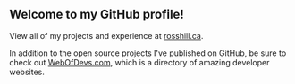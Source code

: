 ## Welcome to my GitHub profile!

View all of my projects and experience at [rosshill.ca](https://rosshill.ca/).

In addition to the open source projects I've published on GitHub, be sure to check out [WebOfDevs.com](https://webofdevs.com), which is a directory of amazing developer websites.
